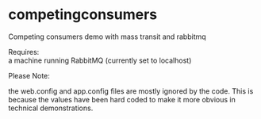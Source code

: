 # competingconsumers
Competing consumers demo with mass transit and rabbitmq


Requires:  
a machine running RabbitMQ (currently set to localhost)


Please Note:  
  
the web.config and app.config files are mostly ignored by the code. This is because the values have been hard coded to make it more obvious in technical demonstrations.

